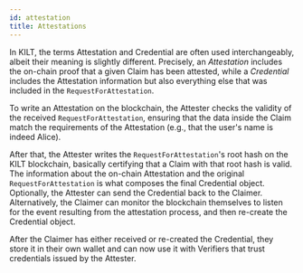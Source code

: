 ```yaml
---
id: attestation
title: Attestations
---
```


In KILT, the terms Attestation and Credential are often used interchangeably, albeit their meaning is slightly different.
Precisely, an *Attestation* includes the on-chain proof that a given Claim has been attested, while a *Credential* includes the Attestation information but also everything else that was included in the `RequestForAttestation`.

To write an Attestation on the blockchain, the Attester checks the validity of the received `RequestForAttestation`, ensuring that the data inside the Claim match the requirements of the Attestation (e.g., that the user's name is indeed Alice).

After that, the Attester writes the `RequestForAttestation`'s root hash on the KILT blockchain, basically certifying that a Claim with that root hash is valid.
The information about the on-chain Attestation and the original `RequestForAttestation` is what composes the final Credential object.
Optionally, the Attester can send the Credential back to the Claimer.
Alternatively, the Claimer can monitor the blockchain themselves to listen for the event resulting from the attestation process, and then re-create the Credential object.

After the Claimer has either received or re-created the Credential, they store it in their own wallet and can now use it with Verifiers that trust credentials issued by the Attester.

<!-- For a detailed developer-oriented guide to KILT Attestations, please refer to our [Attestation Cookbook section](../../develop/01_sdk/02_cookbook/04_claiming/03_attestation_creation.md). -->
